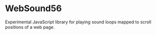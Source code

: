 # WebSound56

Experimental JavaScript library for playing sound loops mapped to scroll positions of a web page.

